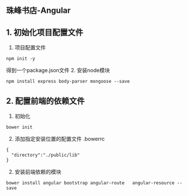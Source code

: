 ## 珠峰书店-Angular

## 1. 初始化项目配置文件
1. 项目配置文件
```
npm init -y
```
得到一个package.json文件
2. 安装node模块
```
npm install express body-parser mongoose --save
```

## 2. 配置前端的依赖文件
1. 初始化
```
bower init
```
2. 添加指定安装位置的配置文件
.bowerrc
```
{
  "directory":"./public/lib"
}
```
2. 安装前端依赖的模块
```
bower install angular bootstrap angular-route   angular-resource --save
```
